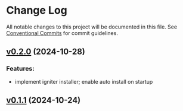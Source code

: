 # Change Log

All notable changes to this project will be documented in this file.
See [Conventional Commits](Https://conventionalcommits.org) for commit guidelines.

<!-- changelog -->

## [v0.2.0](https://github.com/frankdugan3/tectonic/compare/v0.1.1...v0.2.0) (2024-10-28)




### Features:

* implement igniter installer; enable auto install on startup

## [v0.1.1](https://github.com/frankdugan3/tectonic/compare/v0.1.1...v0.1.1) (2024-10-24)



